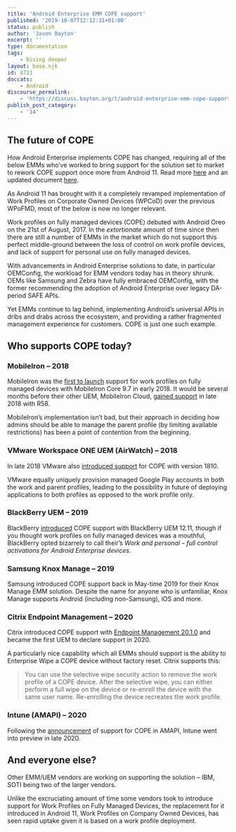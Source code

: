 ```yaml
---
title: 'Android Enterprise EMM COPE support'
published: '2019-10-07T12:12:31+01:00'
status: publish
author: 'Jason Bayton'
excerpt: ''
type: documentation
tags: 
    - Diving deeper
layout: base.njk
id: 8721
doccats:
    - Android
discourse_permalink:
    - 'https://discuss.bayton.org/t/android-enterprise-emm-cope-support/318'
publish_post_category:
    - '14'
---
```

<div class="callout callout-warning">

## The future of COPE

How Android Enterprise implements COPE has changed, requiring all of the below EMMs who’ve worked to bring support for the solution set to market to rework COPE support once more from Android 11. Read more [here](/blog/2020/02/android-enterprise-in-11-google-reduces-visibility-and-control-with-cope-to-bolster-privacy/) and an updated document [here](/android/android-11-cope-changes/).

As Android 11 has brought with it a completely revamped implementation of Work Profiles on Corporate Owned Devices (WPCoD) over the previous WPoFMD, most of the below is now no longer relevant. 

</div>
 
Work profiles on fully managed devices (COPE) debuted with Android Oreo on the 21st of August, 2017. In the *extortionate* amount of time since then there are still a number of EMMs in the market which do not support this perfect middle-ground between the loss of control on work profile devices, and lack of support for personal use on fully managed devices.

With advancements in Android Enterprise solutions to date, in particular OEMConfig, the workload for EMM vendors today has in theory shrunk. OEMs like Samsung and Zebra have fully embraced OEMConfig, with the former recommending the adoption of Android Enterprise over legacy DA-period SAFE APIs.

Yet EMMs continue to lag behind, implementing Android’s universal APIs in dribs and drabs across the ecosystem, and providing a rather fragmented management experience for customers. COPE is just one such example.

## Who supports COPE today?

### MobileIron – 2018

MobileIron was the [first to launch](/2018/03/mobileiron-launch-android-enterprise-work-profiles-on-fully-managed-devices/) support for work profiles on fully managed devices with MobileIron Core 9.7 in early 2018. It would be several months before their other UEM, MobileIron Cloud, [gained support](/2018/12/mobileiron-cloud-r58-supports-android-enterprise-fully-managed-devices-with-work-profiles/) in late 2018 with R58.

MobileIron’s implementation isn’t bad, but their approach in deciding how admins should be able to manage the parent profile (by limiting available restrictions) has been a point of contention from the beginning.

### VMware Workspace ONE UEM (AirWatch) – 2018

In late 2018 VMware also [introduced support](/2018/10/workspace-one-uem-1810-introduces-support-for-android-enterprise-fully-managed-devices-with-work-profiles/) for COPE with version 1810.

VMware equally uniquely provision managed Google Play accounts in both the work and parent profiles, leading to the possibility in future of deploying applications to both profiles as opposed to the work profile only.

### BlackBerry UEM – 2019

BlackBerry [introduced](https://docs.blackberry.com/en/endpoint-management/blackberry-uem/12_11/release-notes-and-advisories/Whats-new-in-BlackBerry-UEM-12_11) COPE support with BlackBerry UEM 12.11, though if you thought work profiles on fully managed devices was a mouthful, BlackBerry opted bizarrely to call their’s *Work and personal – full control activations for Android Enterprise devices*.

### Samsung Knox Manage – 2019

Samsung introduced COPE support back in May-time 2019 for their Knox Manage EMM solution. Despite the name for anyone who is unfamiliar, Knox Manage supports Android (including non-Samsung), iOS and more.

### Citrix Endpoint Management – 2020

Citrix introduced COPE support with [Endpoint Management 20.1.0](https://docs.citrix.com/en-us/citrix-endpoint-management/whats-new.html#endpoint-management-2010) and became the first UEM to declare support in 2020.

A particularly nice capability which all EMMs should support is the ability to Enterprise Wipe a COPE device without factory reset. Citrix supports this:

> You can use the selective wipe security action to remove the work profile of a COPE device. After the selective wipe, you can either perform a full wipe on the device or re-enroll the device with the same user name. Re-enrolling the device recreates the work profile.

### Intune (AMAPI) – 2020 

Following the [announcement](/2020/07/googles-android-management-api-will-soon-support-cope/) of support for COPE in AMAPI, Intune went into preview in late 2020.

## And everyone else?

Other EMM/UEM vendors are working on supporting the solution – IBM, SOTI being two of the larger vendors.

Unlike the excruciating amount of time some vendors took to introduce support for Work Profiles on Fully Managed Devices, the replacement for it introduced in Android 11, Work Profiles on Company Owned Devices, has seen rapid uptake given it is based on a work profile deployment.